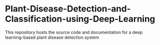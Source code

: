 # Plant-Disease-Detection-and-Classification-using-Deep-Learning
This repository hosts the source code and documentation for a deep learning-based plant disease detection system
